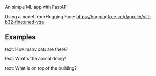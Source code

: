 An simple ML app with FastAPI.

Using a model from Hugging Face: https://huggingface.co/dandelin/vilt-b32-finetuned-vqa

## Examples

text: How many cats are there?


text: What's the animal doing?

text: What is on top of the building?